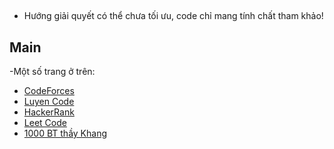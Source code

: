 
##
- Hướng giải quyết có thể chưa tối ưu, code chỉ mang tính chất tham khảo!
## Main
-Một số trang ở trên:
- [CodeForces](https://codeforces.com/)
- [Luyen Code](https://luyencode.net)
- [HackerRank](https://www.hackerrank.com/)
- [Leet Code](https://leetcode.com/)
- [1000 BT thầy Khang](https://drive.google.com/file/d/1Jw56Hx0J7pXQEzHHpGuYZeLNFW1HND3M/view)
